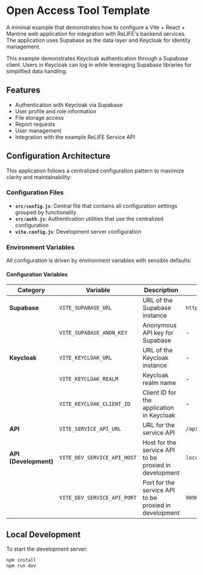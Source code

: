 # Open Access Tool Template

A minimal example that demonstrates how to configure a Vite + React + Mantine web application for integration with ReLIFE's backend services. The application uses Supabase as the data layer and Keycloak for identity management.

This example demonstrates Keycloak authentication through a Supabase client. Users in Keycloak can log in while leveraging Supabase libraries for simplified data handling.

## Features

- Authentication with Keycloak via Supabase
- User profile and role information
- File storage access
- Report requests
- User management
- Integration with the example ReLIFE Service API

## Configuration Architecture

This application follows a centralized configuration pattern to maximize clarity and maintainability:

### Configuration Files

- **`src/config.js`**: Central file that contains all configuration settings grouped by functionality
- **`src/auth.js`**: Authentication utilities that use the centralized configuration
- **`vite.config.js`**: Development server configuration

### Environment Variables

All configuration is driven by environment variables with sensible defaults:

#### Configuration Variables

| Category              | Variable                    | Description                                           | Default Value           |
| --------------------- | --------------------------- | ----------------------------------------------------- | ----------------------- |
| **Supabase**          | `VITE_SUPABASE_URL`         | URL of the Supabase instance                          | `http://localhost:8000` |
|                       | `VITE_SUPABASE_ANON_KEY`    | Anonymous API key for Supabase                        | -                       |
| **Keycloak**          | `VITE_KEYCLOAK_URL`         | URL of the Keycloak instance                          | -                       |
|                       | `VITE_KEYCLOAK_REALM`       | Keycloak realm name                                   | -                       |
|                       | `VITE_KEYCLOAK_CLIENT_ID`   | Client ID for the application in Keycloak             | -                       |
| **API**               | `VITE_SERVICE_API_URL`      | URL for the service API                               | `/api`                  |
| **API (Development)** | `VITE_DEV_SERVICE_API_HOST` | Host for the service API to be proxied in development | `localhost`             |
|                       | `VITE_DEV_SERVICE_API_PORT` | Port for the service API to be proxied in development | `9090`                  |

## Local Development

To start the development server:

```bash
npm install
npm run dev
```
